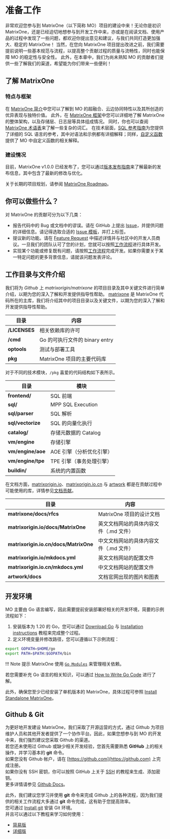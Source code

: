 # **准备工作**

非常欢迎您参与到 MatrixOne（以下简称 MO）项目的建设中来！无论你是初识 MatrixOne，还是已经迫切地想参与到开发工作中来，亦或是在阅读文档、使用产品的过程中发现了一些问题，都欢迎你提出意见和建议，与我们共同打造更加强大、稳定的 MatrixOne！
当然，在您向 MatrixOne 项目提出改进之前，我们需要提前说明一些基本规范与流程，以提高整个贡献过程的质量与流畅性，同时也能保障 MO 的稳定性与安全性。
此外，在本章中，我们为尚未熟知 MO 的贡献者们提供一些了解我们的渠道，希望能为你们带来一些便利！

## **了解 MatrixOne**

### 特点与框架

在 [MatrixOne 简介](./../../Overview/matrixone-introduction.md)中您可以了解到 MO 的超融合、云边协同特性以及其所创造的优异表现与独特价值。
此外，在 [MatrixOne 框架](./../../Overview/architecture/matrixone-architecture-design.md)中您可以详细地了解 MatrixOne 的整体架构，以及存储层、日志层等具体组成情况。
同时，你也可以查阅 [MatrixOne 术语表](../../glossary.md)来了解一些复杂的词汇。
在技术层面，[SQL 参考指南](./../../Reference/SQL-Reference/Data-Definition-Language/create-database.md)为您提供了详细的 SQL 语言的参考，其中对语法和示例都有详细解释；同样，[自定义函数](../../Reference/Functions-and-Operators/Mathematical/abs.md)提供了 MO 中自定义函数的相关解释。

### 建设情况

目前，MatrixOne v1.0.0 已经发布了，您可以通过[版本发布指南](./../../Release-Notes/v1.0.0.md)来了解最新的发布信息，其中包含了最新的修改与优化。

关于长期的项目规划，请参阅 [MatrixOne Roadmap](https://github.com/matrixorigin/matrixone/issues/613)。

## **你可以做些什么？**

对 MatrixOne 的贡献可分为以下几类：

* 报告代码中的 Bug 或文档中的谬误。请在 GitHub 上提出 [Issue](https://github.com/matrixorigin/matrixone/issues/new/choose)，并提供问题的详细信息。请记得选取合适的 [Issue 模板](report-an-issue.md)，并打上标签。
* 提议新的功能。请在 [Feature Request](https://github.com/matrixorigin/matrixone/issues/new/choose) 中描述详情并与社区中的开发人员商议。一旦我们的团队认可了您的计划，您就可以按照[工作流程](contribute-code.md#workflow)进行具体开发。
* 实现某个功能或修复既有问题，请按照[工作流程](contribute-code.md#workflow)完成开发。如果你需要关于某一特定问题的更多背景信息，请就该问题发表评论。

## **工作目录与文件介绍**

我们将为 *Github* 上 *matrixorigin/matrixone* 的项目目录及其中关键文件进行简单介绍，以期为您的深入了解和开发提供指导性帮助。
[matrixone](https://github.com/matrixorigin/matrixone) 是 MatrixOne 代码所在的主库，我们将介绍其中的项目目录以及关键文件，以期为您的深入了解和开发提供指导性帮助。

| 目录          | 内容                           |
| ------------- | ------------------------------ |
| **/LICENSES** | 相关依赖库的许可               |
| **/cmd**      | Go 的可执行文件的 binary entry |
| **optools**   | 测试与部署工具                 |
| **pkg**       | MatrixOne 项目的主要代码库     |

对于不同的技术模块，`/pkg` 喜爱的代码结构如下表所示。

| 目录              | 模块                                                                           |
| ----------------- | ------------------------------------------------------------------------------ |
| **frontend/**     | SQL 前端                                                                       |
| **sql/**          | MPP SQL Execution                                                              |
| **sql/parser**    | SQL 解析                                                                       |
| **sql/vectorize** | SQL 的向量化执行 <!--这个也没有了，潇哥帮忙看看这里改成什么喜欢的代码文件夹--> |
| **catalog/**      | 存储元数据的 Catalog                                                           |
| **vm/engine**     | 存储引擎                                                                       |
| **vm/engine/aoe** | AOE 引擎（分析优化引擎）<!--潇哥帮忙看看这里改成什么喜欢的代码文件夹-->        |
| **vm/engine/tpe** | TPE 引擎（事务处理引擎） <!--潇哥帮忙看看这里改成什么喜欢的代码文件夹-->       |
| **buildin/**      | 系统的内置函数 <!--这个也没有了，潇哥帮忙看看这里改成什么喜欢的代码文件夹-->   |

在文档方面，[matrixorigin.io](https://github.com/matrixorigin/matrixorigin.io)、[matrixorigin.io.cn](https://github.com/matrixorigin/matrixorigin.io.cn) 与 [artwork](https://github.com/matrixorigin/artwork) 都是在贡献过程中可能使用的库，详情参见[文档贡献](contribute-documentation.md)。

| 目录                                  | 内容                                   |
| ------------------------------------- | -------------------------------------- |
| **matrixone/docs/rfcs**               | MatrixOne 项目的设计文档               |
| **matrixorigin.io/docs/MatrixOne**    | 英文文档网站的具体内容文件（.md 文件） |
| **matrixorigin.io.cn/docs/MatrixOne** | 中文文档网站的具体内容文件（.md 文件） |
| **matrixorigin.io/mkdocs.yml**        | 英文文档网站的配置文件                 |
| **matrixorigin.io.cn/mkdocs.yml**     | 中文文档网站的配置文件                 |
| **artwork/docs**                      | 文档官网出现的图片和图表               |

## **开发环境**  

MO 主要由 Go 语言编写，因此需要提前安装部署好相关的开发环境，简要的示例流程如下：

1. 安装版本为 1.20 的 Go，您可以通过 [Download Go](https://go.dev/dl/) 与 [Installation instructions](https://go.dev/doc/install) 教程来完成整个过程。
2. 定义环境变量并修改路径，您可以遵循以下示例流程：

```sh
export GOPATH=$HOME/go  
export PATH=$PATH:$GOPATH/bin
```

!!! Note 提示
    MatrixOne 使用 [`Go Modules`](https://github.com/golang/go/wiki/Modules) 来管理相关依赖。

若您需要补充 Go 语言的相关知识，可以通过 [How to Write Go Code](http://golang.org/doc/code.html) 进行了解。

此外，确保您至少已经安装了单机版本的 MatrixOne，具体过程可参照 [Install Standalone MatrixOne](./../../Get-Started/install-standalone-matrixone.md)。

## **Github & Git**

为更好地开发建设 MatrixOne，我们采取了开源运营的方式，通过 Github 为项目维护人员和其他开发者提供了一个协作平台。因此，如果您想参与到 MO 的开发中来，我们强烈建议您采取 Github 的渠道。  
若您还未使用过 Github 或缺少相关开发经验，您首先需要熟悉 **GitHub** 上的相关操作，并学习基本的 **git** 命令。  
如果您没有 Github 帐户，请在 [https://github.com](https://github.com) 上完成注册。  
如果你没有 SSH 密钥，你可以按照 GitHub 上关于 [SSH](https://docs.github.com/en/authentication/connecting-to-github-with-ssh/about-ssh) 的教程来生成、添加密钥。  
更多详情请参见 [Github Docs](https://docs.github.com/en)。

此外，我们建议您学习并使用 **git** 命令来完成 Github 上的各种流程，因为我们提供的相关工作流程大多通过 **git** 命令完成，这有助于您提高效率。  
您可通过 [Install git](http://git-scm.com/downloads) 安装 Git 环境。  
并且可以通过以下教程来学习如何使用：

* [简易版](https://education.github.com/git-cheat-sheet-education.pdf)
* [详细版](https://git-scm.com/book/en/v2)
